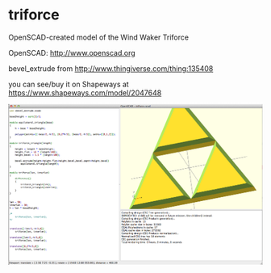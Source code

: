 triforce
========

OpenSCAD-created model of the Wind Waker Triforce

OpenSCAD: http://www.openscad.org

bevel_extrude from http://www.thingiverse.com/thing:135408

you can see/buy it on Shapeways at https://www.shapeways.com/model/2047648

![screenshot](https://raw.githubusercontent.com/arolson101/triforce/master/screenshot.png)
